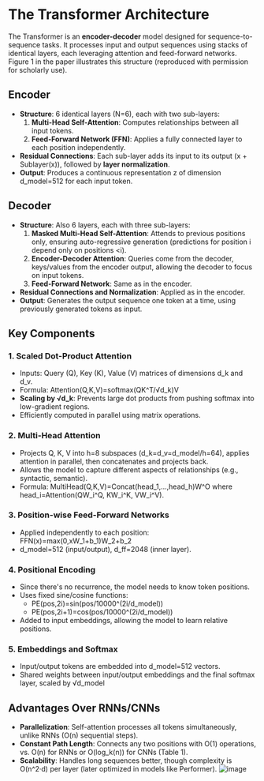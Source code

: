 # The Transformer Architecture

The Transformer is an **encoder-decoder** model designed for sequence-to-sequence tasks. It processes input and output sequences using stacks of identical layers, each leveraging attention and feed-forward networks. Figure 1 in the paper illustrates this structure (reproduced with permission for scholarly use).

## Encoder

* **Structure**: 6 identical layers (N=6), each with two sub-layers:
   1. **Multi-Head Self-Attention**: Computes relationships between all input tokens.
   2. **Feed-Forward Network (FFN)**: Applies a fully connected layer to each position independently.
* **Residual Connections**: Each sub-layer adds its input to its output (x + Sublayer(x)), followed by **layer normalization**.
* **Output**: Produces a continuous representation z of dimension d_model=512 for each input token.

## Decoder

* **Structure**: Also 6 layers, each with three sub-layers:
   1. **Masked Multi-Head Self-Attention**: Attends to previous positions only, ensuring auto-regressive generation (predictions for position i depend only on positions <i).
   2. **Encoder-Decoder Attention**: Queries come from the decoder, keys/values from the encoder output, allowing the decoder to focus on input tokens.
   3. **Feed-Forward Network**: Same as in the encoder.
* **Residual Connections and Normalization**: Applied as in the encoder.
* **Output**: Generates the output sequence one token at a time, using previously generated tokens as input.

## Key Components

### 1. Scaled Dot-Product Attention

* Inputs: Query (Q), Key (K), Value (V) matrices of dimensions d_k and d_v.
* Formula: Attention(Q,K,V)=softmax(QK^T/√d_k)V
* **Scaling by √d_k**: Prevents large dot products from pushing softmax into low-gradient regions.
* Efficiently computed in parallel using matrix operations.

### 2. Multi-Head Attention

* Projects Q, K, V into h=8 subspaces (d_k=d_v=d_model/h=64), applies attention in parallel, then concatenates and projects back.
* Allows the model to capture different aspects of relationships (e.g., syntactic, semantic).
* Formula: MultiHead(Q,K,V)=Concat(head_1,...,head_h)W^O where head_i=Attention(QW_i^Q, KW_i^K, VW_i^V).

### 3. Position-wise Feed-Forward Networks

* Applied independently to each position: FFN(x)=max(0,xW_1+b_1)W_2+b_2
* d_model=512 (input/output), d_ff=2048 (inner layer).

### 4. Positional Encoding

* Since there's no recurrence, the model needs to know token positions.
* Uses fixed sine/cosine functions: 
  * PE(pos,2i)=sin(pos/10000^(2i/d_model))
  * PE(pos,2i+1)=cos(pos/10000^(2i/d_model))
* Added to input embeddings, allowing the model to learn relative positions.

### 5. Embeddings and Softmax

* Input/output tokens are embedded into d_model=512 vectors.
* Shared weights between input/output embeddings and the final softmax layer, scaled by √d_model

## Advantages Over RNNs/CNNs

* **Parallelization**: Self-attention processes all tokens simultaneously, unlike RNNs (O(n) sequential steps).
* **Constant Path Length**: Connects any two positions with O(1) operations, vs. O(n) for RNNs or O(log_k(n)) for CNNs (Table 1).
* **Scalability**: Handles long sequences better, though complexity is O(n^2·d) per layer (later optimized in models like Performer).
![image](https://github.com/user-attachments/assets/57f20652-4d16-41ba-8886-086d3692513b)
